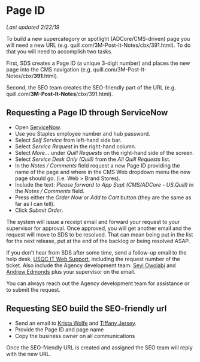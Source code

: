 # Page ID
_Last updated 2/22/19_

To build a new supercategory or spotlight (ADCore/CMS-driven) page you will need a new URL (e.g. quill.com/3M-Post-It-Notes/cbx/391.html). To do that you will need to accomplish two tasks.

First, SDS creates a Page ID (a unique 3-digit number) and places the new page into the CMS navigation (e.g. quill.com/3M-Post-It-Notes/cbx/__391__.html).

Second, the SEO team creates the SEO-friendly part of the URL (e.g. quill.com/__3M-Post-It-Notes__/cbx/391.html).

## Requesting a Page ID through ServiceNow
* Open [ServiceNow](https://staples.service-now.com/).
* Use you Staples employee number and hub password.
* Select _Self Service_ from left-hand side bar.
* Select _Service Request_ in the right-hand column.
* Select _More..._ under _Quill Requests_ on the right-hand side of the screen.
* Select _Service Desk Only (Quill)_ from the _All Quill Requests_ list.
* In the _Notes / Comments_ field request a new Page ID providing the name of the page and where in the CMS Web dropdown menu the new page should go. (i.e. Web > Brand Stores).
* Include the text: _Please forward to App Supt (CMS/ADCore - US.Quill)_ in the _Notes / Comments_ field.
* Press either the _Order Now_ or _Add to Cart_ button (they are the same as far as I can tell).
* Click _Submit Order_.

The system will issue a receipt email and forward your request to your supervisor for approval. Once approved, you will get another email and the request will move to SDS to be resolved. That can mean being put in the list for the next release, put at the end of the backlog or being resolved ASAP.

If you don’t hear from SDS after some time, send a follow-up email to the help desk, [USQC IT Web Support](USQCITWebSupport@Staples.com), including the request number of the ticket. Also include the Agency development team: [Seyi Owolabi](mailto:seyi.owolabi@quill.com) and [Andrew Edmonds](mailto:andrew.edmonds@quill.com) plus your supervisor on the email.

You can always reach out the Agency development team for assistance or to submit the request.

## Requesting SEO build the SEO-friendly url
* Send an email to [Krista Wolfe](mailto:krista.wolfe@quill.com) and [Tiffany Jersey](mailto:tiffany.jersey@quill.com).
* Provide the Page ID and page name
* Copy the business owner on all communications

Once the SEO-friendly URL is created and assigned the SEO team will reply with the new URL.